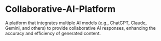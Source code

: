 # Collaborative-AI-Platform
A platform that integrates multiple AI models (e.g., ChatGPT, Claude, Gemini, and others) to provide collaborative AI responses, enhancing the accuracy and efficiency of generated content.
